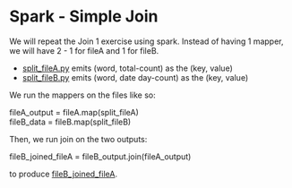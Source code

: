 # Spark - Simple Join
We will repeat the Join 1 exercise using spark. Instead of having 1 mapper, we will have 2 - 1 for fileA and 1 for fileB.
   - [split_fileA.py](https://github.com/juliaawu/coursera-hadoop-platform-and-application-framework/blob/master/spark/simple-join-assignment/split_fileA.py) emits (word, total-count) as the (key, value)
   - [split_fileB.py](https://github.com/juliaawu/coursera-hadoop-platform-and-application-framework/blob/master/spark/simple-join-assignment/split_fileB.py) emits (word, date day-count) as the (key, value)

We run the mappers on the files like so:

fileA_output = fileA.map(split_fileA)  
fileB_data = fileB.map(split_fileB)

Then, we run join on the two outputs:

fileB_joined_fileA = fileB_output.join(fileA_output)

to produce [fileB_joined_fileA](https://github.com/juliaawu/coursera-hadoop-platform-and-application-framework/blob/master/spark/simple-join-assignment/fileB_joined_fileA.txt).